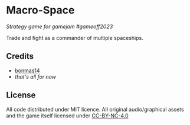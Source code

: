 # Macro-Space
_Strategy game for gamejam #gameoff2023_ 

Trade and fight as a commander of multiple spaceships.



## Credits
- [bonmas14](https://github.com/bonmas14)
- _that's all for now_

## License
All code distributed under MIT licence. All original audio/graphical assets and the game itself licensed under [CC-BY-NC-4.0](https://creativecommons.org/licenses/by-nc/4.0/deed.en)


